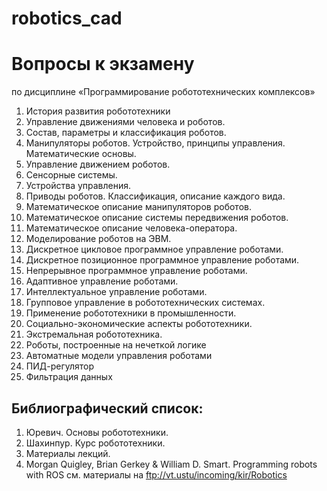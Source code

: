 # robotics_cad
# Вопросы к экзамену
по дисциплине «Программирование робототехнических комплексов»

1.	История развития робототехники
2.	Управление движениями человека и роботов.
3.	Состав, параметры и классификация роботов.
4.	Манипуляторы роботов. Устройство, принципы управления. Математические основы.
5.	Управление движением роботов.
6.	Сенсорные системы.
7.	Устройства управления.
8.	Приводы роботов. Классификация, описание каждого вида.
9.	Математическое описание манипуляторов роботов.
10.	Математическое описание системы передвижения роботов.
11.	Математическое описание человека-оператора.
12.	Моделирование роботов на ЭВМ.
13.	Дискретное цикловое программное управление роботами.
14.	Дискретное позиционное программное управление роботами.
15.	Непрерывное программное управление роботами.
16.	Адаптивное управление роботами.
17.	Интеллектуальное управление роботами.
18.	Групповое управление в робототехнических системах.
19.	Применение робототехники в промышленности.
20.	Социально-экономические аспекты робототехники.
21.	Экстремальная робототехника.
22.	Роботы, построенные на нечеткой логике
23.	Автоматные модели управления роботами
24.	ПИД-регулятор
25.	Фильтрация данных

## Библиографический список:
1. Юревич. Основы робототехники.
2. Шахинпур. Курс робототехники.
3. Материалы лекций.
4. Morgan Quigley, Brian Gerkey & William D. Smart. Programming robots with ROS
см. материалы на ftp://vt.ustu/incoming/kir/Robotics
